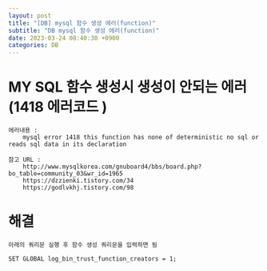 ```yaml
---  
layout: post  
title: "[DB] mysql 함수 생성 에러(function)"  
subtitle: "DB mysql 함수 생성 에러(function)"  
date: 2023-03-24 08:40:30 +0900  
categories: DB  
---  
```

# MY SQL 함수 생성시 생성이 안되는 에러 (1418 에러코드 )  
  
	에러내용 :   
		mysql error 1418 this function has none of deterministic no sql or reads sql data in its declaration  
	  
	참고 URL :   
		http://www.mysqlkorea.com/gnuboard4/bbs/board.php?bo_table=community_03&wr_id=1965  
		https://dzzienki.tistory.com/34  
		https://godlvkhj.tistory.com/98  
  
  
# 해결   
	아래의 쿼리문 실행 후 함수 생성 쿼리문을 입력하면 됨  
  
	SET GLOBAL log_bin_trust_function_creators = 1;  
  
  
  
                                                                                                                                                                                                                                                                                                                                                                                                                                         
